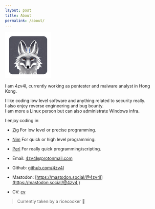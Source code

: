 ```yaml
---
layout: post
title: About
permalink: /about/
---
```


![me](/assets/me.png)

I am 4zv4l, currently working as pentester and malware analyst in Hong Kong.

I like coding low level software and anything related to security really.  
I also enjoy reverse engineering and bug bounty.  
I am more a Linux person but can also administrate Windows infra.  

I enjoy coding in:
- [Zig](https://ziglang.org/)
For low level or precise programming.
- [Nim](https://nim-lang.org/)
For quick or high level programming.
- [Perl](https://www.perl.org/)
For really quick programming/scripting.

- Email: [4zv4l@protonmail.com](mailto:4zv4l@protonmail.com)
- Github: [github.com/4zv4l](https://github.com/4zv4l)
- Mastodon: [https://mastodon.social/@4zv4l](https://mastodon.social/@4zv4l)
- CV: [cv](/assets/cv.pdf)

> Currently taken by a ricecooker 🍚
